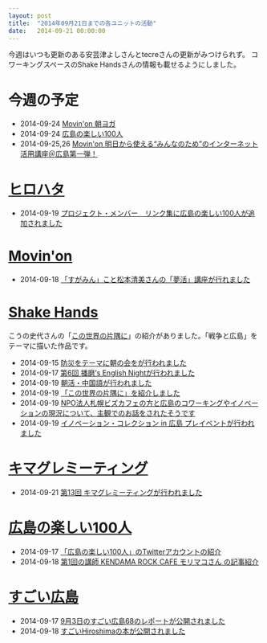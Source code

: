 ```yaml
---
layout: post
title:  "2014年09月21日までの各ユニットの活動"
date:   2014-09-21 00:00:00
---
```


今週はいつも更新のある安芸津よしさんとtecreさんの更新がみつけられず。
コワーキングスペースのShake Handsさんの情報も載せるようにしました。

# 今週の予定

* 2014-09-24 [Movin'on 朝ヨガ](https://www.facebook.com/movinon.hiroshima/posts/815466481807465)
* 2014-09-24 [広島の楽しい100人](http://hiroshima100nin.doorkeeper.jp/events/14710)
* 2014-09-25,26 [Movin'on 明日から使える“みんなのため”のインターネット活用講座＠広島第一弾！](https://www.facebook.com/events/279963688877445/?ref_newsfeed_story_type=regular)

# [ヒロハタ](http://hiro-hata.com/)

* 2014-09-19 [プロジェクト・メンバー　リンク集に広島の楽しい100人が追加されました](http://hiro-hata.com/post/96550050645)


# [Movin'on](http://coworking-hiroshima.com/)

* 2014-09-18 [「すがみん」こと松本清美さんの「夢活」講座が行れました](http://www.facebook.com/movinon.hiroshima/posts/816883444999102)


# [Shake Hands](http://www.shakehands.jp/)

こうの史代さんの「[この世界の片隅に](http://ja.wikipedia.org/wiki/%E3%81%93%E3%81%AE%E4%B8%96%E7%95%8C%E3%81%AE%E7%89%87%E9%9A%85%E3%81%AB)」の紹介がありました。「戦争と広島」をテーマに描いた作品です。

* 2014-09-15 [防災をテーマに朝の会をが行われました](http://www.facebook.com/CoworkingShakeHands/posts/798855023499227)
* 2014-09-17 [第6回 播磨’s English Nightが行われました](http://www.facebook.com/CoworkingShakeHands/posts/799976393387090)
* 2014-09-19 [朝活・中国語が行われました](http://www.facebook.com/CoworkingShakeHands/photos/a.624867490897982.1073741830.592127770838621/800733789978017/?type=1)
* 2014-09-19 [「この世界の片隅に」を紹介しました](http://www.facebook.com/CoworkingShakeHands/photos/a.624867490897982.1073741830.592127770838621/800735096644553/?type=1)
* 2014-09-19 [NPO法人札幌ビズカフェの方と広島のコワーキングやイノベーションの現況について、主観でのお話をされたそうです](http://www.facebook.com/CoworkingShakeHands/posts/800746236643439)
* 2014-09-19 [イノベーション・コレクション in 広島 プレイベントが行われました](https://www.facebook.com/CoworkingShakeHands/photos/a.624867490897982.1073741830.592127770838621/800845513300178/?type=1)


# [キマグレミーティング](https://www.facebook.com/kimaguremeeting)

* 2014-09-21 [第13回 キマグレミーティングが行われました](https://www.facebook.com/events/653078528142177/)

# [広島の楽しい100人](https://www.facebook.com/h100parson)

* 2014-09-17 [「広島の楽しい100人」のTwitterアカウントの紹介](http://www.facebook.com/h100parson/posts/1466738726934601)
* 2014-09-18 [第1回の講師 KENDAMA ROCK CAFE モリマコさん の記事紹介](http://www.facebook.com/h100parson/posts/1467137293561411)


# [すごい広島](http://great-h.github.io/)

* 2014-09-17 [9月3日のすごい広島68のレポートが公開されました](http://www.facebook.com/great.hiroshima/posts/454245684718082)
* 2014-09-18 [すごいHiroshimaの本が公開されました](http://www.facebook.com/great.hiroshima/photos/a.396515067157811.1073741827.393886870753964/454546834687967/?type=1)
